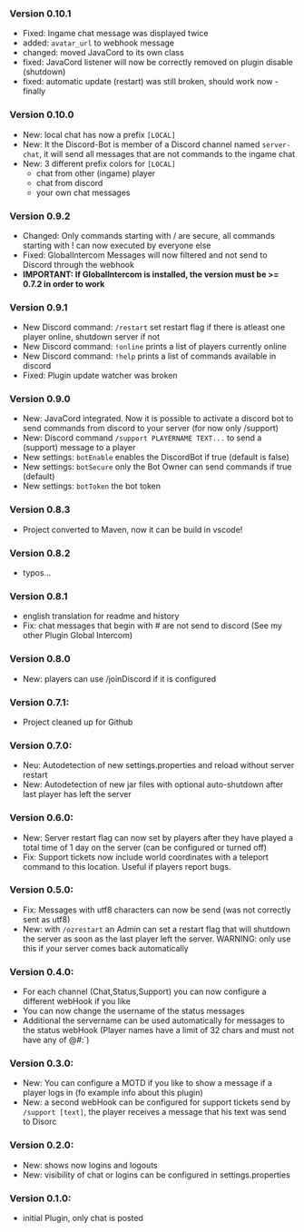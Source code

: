 ### Version 0.10.1
- Fixed: Ingame chat message was displayed twice
- added: `avatar_url` to webhook message
- changed: moved JavaCord to its own class
- fixed: JavaCord listener will now be correctly removed on plugin disable (shutdown)
- fixed: automatic update (restart) was still broken, should work now - finally

### Version 0.10.0
- New: local chat has now a prefix `[LOCAL]`
- New: It the Discord-Bot is member of a Discord channel named `server-chat`, it will send all messages that are not commands to the ingame chat
- New: 3 different prefix colors for `[LOCAL]`
  - chat from other (ingame) player
  - chat from discord
  - your own chat messages

### Version 0.9.2
- Changed: Only commands starting with / are secure, all commands starting with ! can now executed by everyone else
- Fixed: GlobalIntercom Messages will now filtered and not send to Discord through the webhook
- **IMPORTANT: If GlobalIntercom is installed, the version must be >= 0.7.2 in order to work**

### Version 0.9.1
- New Discord command: `/restart` set restart flag if there is atleast one player online, shutdown server if not
- New Discord command: `!online` prints a list of players currently online
- New Discord command: `!help` prints a list of commands available in discord
- Fixed: Plugin update watcher was broken


### Version 0.9.0
- New: JavaCord integrated. Now it is possible to activate a discord bot to send commands from discord to your server (for now only /support)
- New: Discord command `/support PLAYERNAME TEXT...` to send a (support) message to a player
- New settings: `botEnable` enables the DiscordBot if true (default is false)
- New settings: `botSecure` only the Bot Owner can send commands if true (default)
- New settings: `botToken` the bot token

### Version 0.8.3
- Project converted to Maven, now it can be build in vscode!

### Version 0.8.2
- typos...

### Version 0.8.1
- english translation for readme and history
- Fix: chat messages that begin with # are not send to discord (See my other Plugin Global Intercom)

### Version 0.8.0
- New: players can use /joinDiscord if it is configured

### Version 0.7.1:
- Project cleaned up for Github

### Version 0.7.0:
- Neu: Autodetection of new settings.properties and reload without server restart
- New: Autodetection of new jar files with optional auto-shutdown after last player has left the server

### Version 0.6.0:
- New: Server restart flag can now set by players after they have played a total time of 1 day on the server (can be configured or turned off)
- Fix: ​Support tickets now include world coordinates with a teleport command to this location. Useful if players report bugs.

### Version 0.5.0:
- Fix: Messages with utf8 characters can now be send (was not correctly sent as utf8)
- New: with `/ozrestart` an Admin can set a restart flag that will shutdown the server as soon as the last player left the server.
WARNING: only use this if your server comes back automatically

### Version 0.4.0:
- For each channel (Chat,Status,Support) you can now configure a different webHook if you like
- You can now change the username of the status messages
- Additional the servername can be used automatically for messages to the status webHook (Player names have a limit of 32 chars and must not have any of @#:`)

### Version 0.3.0:
- New: You can configure a MOTD if you like to show a message if a player logs in (fo example info about this plugin)
- New: a second webHook can be configured for support tickets send by `/support [text]`, the player receives a message that his text was send to Disorc

### Version 0.2.0:
- New: shows now logins and logouts
- New: visibility of chat or logins can be configured in settings.properties

### Version 0.1.0:
- initial Plugin, only chat is posted
